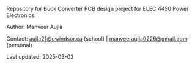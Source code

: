 Repository for Buck Converter PCB design project for ELEC 4450 Power Electronics.

Author: Manveer Aujla

Contact: aujla21@uwindsor.ca (school) | manveeraujla0226@gmail.com (personal) 

Last updated: 2025-03-02
